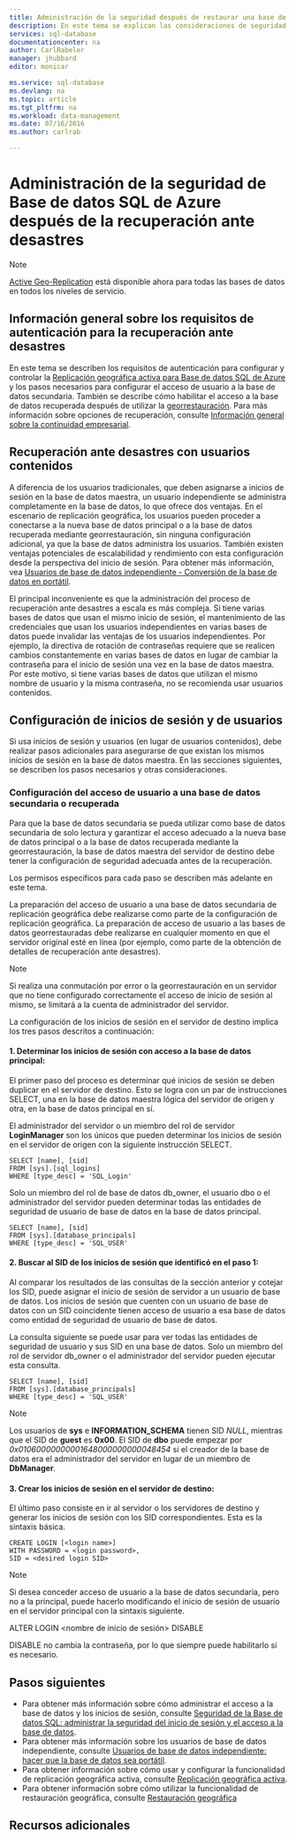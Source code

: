 ```yaml
---
title: Administración de la seguridad después de restaurar una base de datos a un nuevo servidor o de conmutar por error una base de datos a una copia de base de datos secundaria | Microsoft Docs
description: En este tema se explican las consideraciones de seguridad que hay que tener en cuenta para administrar la seguridad después de restaurar una base de datos o de conmutarla por error.
services: sql-database
documentationcenter: na
author: CarlRabeler
manager: jhubbard
editor: monicar

ms.service: sql-database
ms.devlang: na
ms.topic: article
ms.tgt_pltfrm: na
ms.workload: data-management
ms.date: 07/16/2016
ms.author: carlrab

---
```

# Administración de la seguridad de Base de datos SQL de Azure después de la recuperación ante desastres
> [!NOTE]
> [Active Geo-Replication](sql-database-geo-replication-overview.md) está disponible ahora para todas las bases de datos en todos los niveles de servicio.
> 
> 

## Información general sobre los requisitos de autenticación para la recuperación ante desastres
En este tema se describen los requisitos de autenticación para configurar y controlar la [Replicación geográfica activa para Base de datos SQL de Azure](sql-database-geo-replication-overview.md) y los pasos necesarios para configurar el acceso de usuario a la base de datos secundaria. También se describe cómo habilitar el acceso a la base de datos recuperada después de utilizar la [georrestauración](sql-database-recovery-using-backups.md#geo-restore). Para más información sobre opciones de recuperación, consulte [Información general sobre la continuidad empresarial](sql-database-business-continuity.md).

## Recuperación ante desastres con usuarios contenidos
A diferencia de los usuarios tradicionales, que deben asignarse a inicios de sesión en la base de datos maestra, un usuario independiente se administra completamente en la base de datos, lo que ofrece dos ventajas. En el escenario de replicación geográfica, los usuarios pueden proceder a conectarse a la nueva base de datos principal o a la base de datos recuperada mediante georrestauración, sin ninguna configuración adicional, ya que la base de datos administra los usuarios. También existen ventajas potenciales de escalabilidad y rendimiento con esta configuración desde la perspectiva del inicio de sesión. Para obtener más información, vea [Usuarios de base de datos independiente - Conversión de la base de datos en portátil](https://msdn.microsoft.com/library/ff929188.aspx).

El principal inconveniente es que la administración del proceso de recuperación ante desastres a escala es más compleja. Si tiene varias bases de datos que usan el mismo inicio de sesión, el mantenimiento de las credenciales que usan los usuarios independientes en varias bases de datos puede invalidar las ventajas de los usuarios independientes. Por ejemplo, la directiva de rotación de contraseñas requiere que se realicen cambios constantemente en varias bases de datos en lugar de cambiar la contraseña para el inicio de sesión una vez en la base de datos maestra. Por este motivo, si tiene varias bases de datos que utilizan el mismo nombre de usuario y la misma contraseña, no se recomienda usar usuarios contenidos.

## Configuración de inicios de sesión y de usuarios
Si usa inicios de sesión y usuarios (en lugar de usuarios contenidos), debe realizar pasos adicionales para asegurarse de que existan los mismos inicios de sesión en la base de datos maestra. En las secciones siguientes, se describen los pasos necesarios y otras consideraciones.

### Configuración del acceso de usuario a una base de datos secundaria o recuperada
Para que la base de datos secundaria se pueda utilizar como base de datos secundaria de solo lectura y garantizar el acceso adecuado a la nueva base de datos principal o a la base de datos recuperada mediante la georrestauración, la base de datos maestra del servidor de destino debe tener la configuración de seguridad adecuada antes de la recuperación.

Los permisos específicos para cada paso se describen más adelante en este tema.

La preparación del acceso de usuario a una base de datos secundaria de replicación geográfica debe realizarse como parte de la configuración de replicación geográfica. La preparación de acceso de usuario a las bases de datos georrestauradas debe realizarse en cualquier momento en que el servidor original esté en línea (por ejemplo, como parte de la obtención de detalles de recuperación ante desastres).

> [!NOTE]
> Si realiza una conmutación por error o la georrestauración en un servidor que no tiene configurado correctamente el acceso de inicio de sesión al mismo, se limitará a la cuenta de administrador del servidor.
> 
> 

La configuración de los inicios de sesión en el servidor de destino implica los tres pasos descritos a continuación:

#### 1\. Determinar los inicios de sesión con acceso a la base de datos principal:
El primer paso del proceso es determinar qué inicios de sesión se deben duplicar en el servidor de destino. Esto se logra con un par de instrucciones SELECT, una en la base de datos maestra lógica del servidor de origen y otra, en la base de datos principal en sí.

El administrador del servidor o un miembro del rol de servidor **LoginManager** son los únicos que pueden determinar los inicios de sesión en el servidor de origen con la siguiente instrucción SELECT.

    SELECT [name], [sid] 
    FROM [sys].[sql_logins] 
    WHERE [type_desc] = 'SQL_Login'

Solo un miembro del rol de base de datos db\_owner, el usuario dbo o el administrador del servidor pueden determinar todas las entidades de seguridad de usuario de base de datos en la base de datos principal.

    SELECT [name], [sid]
    FROM [sys].[database_principals]
    WHERE [type_desc] = 'SQL_USER'

#### 2\. Buscar al SID de los inicios de sesión que identificó en el paso 1:
Al comparar los resultados de las consultas de la sección anterior y cotejar los SID, puede asignar el inicio de sesión de servidor a un usuario de base de datos. Los inicios de sesión que cuenten con un usuario de base de datos con un SID coincidente tienen acceso de usuario a esa base de datos como entidad de seguridad de usuario de base de datos.

La consulta siguiente se puede usar para ver todas las entidades de seguridad de usuario y sus SID en una base de datos. Solo un miembro del rol de servidor db\_owner o el administrador del servidor pueden ejecutar esta consulta.

    SELECT [name], [sid]
    FROM [sys].[database_principals]
    WHERE [type_desc] = 'SQL_USER'

> [!NOTE]
> Los usuarios de **sys** e **INFORMATION\_SCHEMA** tienen SID *NULL*, mientras que el SID de **guest** es **0x00**. El SID de **dbo** puede empezar por *0x01060000000001648000000000048454* si el creador de la base de datos era el administrador del servidor en lugar de un miembro de **DbManager**.
> 
> 

#### 3\. Crear los inicios de sesión en el servidor de destino:
El último paso consiste en ir al servidor o los servidores de destino y generar los inicios de sesión con los SID correspondientes. Esta es la sintaxis básica.

    CREATE LOGIN [<login name>]
    WITH PASSWORD = <login password>,
    SID = <desired login SID>

> [!NOTE]
> Si desea conceder acceso de usuario a la base de datos secundaria, pero no a la principal, puede hacerlo modificando el inicio de sesión de usuario en el servidor principal con la sintaxis siguiente.
> 
> ALTER LOGIN <nombre de inicio de sesión> DISABLE
> 
> DISABLE no cambia la contraseña, por lo que siempre puede habilitarlo si es necesario.
> 
> 

## Pasos siguientes
* Para obtener más información sobre cómo administrar el acceso a la base de datos y los inicios de sesión, consulte [Seguridad de la Base de datos SQL: administrar la seguridad del inicio de sesión y el acceso a la base de datos](sql-database-manage-logins.md).
* Para obtener más información sobre los usuarios de base de datos independiente, consulte [Usuarios de base de datos independiente: hacer que la base de datos sea portátil](https://msdn.microsoft.com/library/ff929188.aspx).
* Para obtener información sobre cómo usar y configurar la funcionalidad de replicación geográfica activa, consulte [Replicación geográfica activa](sql-database-geo-replication-overview.md).
* Para obtener información sobre cómo utilizar la funcionalidad de restauración geográfica, consulte [Restauración geográfica](sql-database-recovery-using-backups.md#geo-restore)

## Recursos adicionales
<!---HONumber=AcomDC_0803_2016-->